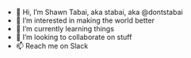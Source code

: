 - 👋 Hi, I’m Shawn Tabai, aka stabai, aka @dontstabai
- 👀 I’m interested in making the world better
- 🌱 I’m currently learning things
- 💞️ I’m looking to collaborate on stuff
- 📫 Reach me on Slack
